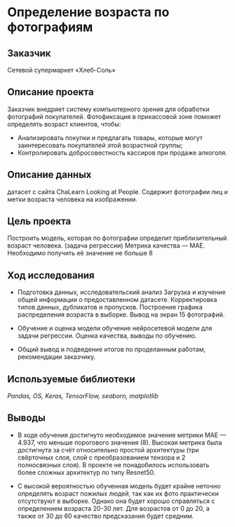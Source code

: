 # Определение возраста по фотографиям

## Заказчик

Сетевой супермаркет «Хлеб-Соль»

## Описание проекта

Заказчик внедряет систему компьютерного зрения для обработки фотографий покупателей.
Фотофиксация в прикассовой зоне поможет определять возраст клиентов, чтобы:
- Анализировать покупки и предлагать товары, которые могут заинтересовать покупателей этой возрастной группы;
- Контролировать добросовестность кассиров при продаже алкоголя.

## Описание данных

датасет с сайта ChaLearn Looking at People. Содержит фотографии лиц и метки возраста человека на изображении.

## Цель проекта

Построить модель, которая по фотографии определит приблизительный возраст человека. 
(задача регрессии)
Метрика качества — MAE. Необходимо получить её значение не больше 8

## Ход исследования

- Подготовка данных, исследовательский анализ
Загрузка и изучение общей информации о предоставленном датасете. Корректировка типов данных, дубликатов и пропусков.
Построение графика распределения возраста в выборке. Вывод на экран 15 фотографий.

- Обучение и оценка модели
обучение нейросетевой модели для задачи регрессии.
Оценка качества, выводы по обучению.

- Общий вывод 
и подведение итогов по проделанным работам, рекомендации заказчику.

## Используемые библиотеки

*Pandas, OS, Keras, TensorFlow, seaborn, matplotlib*

## Выводы

- В ходе обучения достигнуто необходимое значение метрики MAE — 4.937, что меньше порогового значения (8). Высокая метрика была достигнута за счёт относительно простой архитектуры (три свёрточных слоя, слой с преобразованием тензора и 2 полносвязных слоя). В проекте не понадобилось использовать более сложных архитектур по типу Resnet50. 

- С высокой вероятностью обученная модель будет крайне неточно определять возраст пожилых людей, так как их фото практически отсутствуют в выборке. Однако она будет хорошо справляться с определением возраста 20-30 лет. Для возрастов от 0 до 20, а также от 30 до 60 качество предсказания будет средним.
